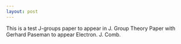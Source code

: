 ```yaml
---
layout: post
---
```


This is a test
J-groups paper to appear in J. Group Theory
Paper with Gerhard Paseman to appear Electron. J. Comb.
